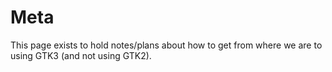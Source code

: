 # Meta

This page exists to hold notes/plans about how to get from where we are to using GTK3 (and not using GTK2).